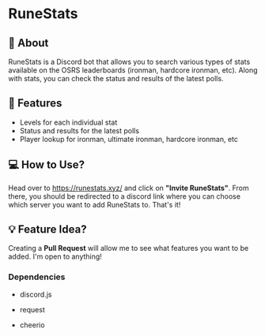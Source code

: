 
# RuneStats

  

## :closed_book: About

RuneStats is a Discord bot that allows you to search various types of stats  available on the OSRS leaderboards (ironman, hardcore ironman, etc). Along with stats, you can check the status and results of the latest polls.                                                              

## :wrench: Features

 - Levels for each individual stat
 - Status and results for the latest polls
 - Player lookup for ironman, ultimate ironman, hardcore ironman, etc                                                                        


## :computer: How to Use?
Head over to https://runestats.xyz/ and click on **"Invite RuneStats"**. From there, you should be redirected to a discord link where you can choose which server you want to add RuneStats to. That's it!


## :bulb: Feature Idea?
Creating a **Pull Request** will allow me to see what features you want to be added. I'm open to anything!

  

### Dependencies

- discord.js

- request

- cheerio
